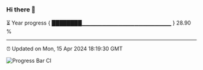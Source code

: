 ### Hi there 👋

⏳ Year progress { ████████▁▁▁▁▁▁▁▁▁▁▁▁▁▁▁▁▁▁▁▁▁▁ } 28.90 %

---

⏰ Updated on Mon, 15 Apr 2024 18:19:30 GMT

![Progress Bar CI](https://github.com/liununu/liununu/workflows/Progress%20Bar%20CI/badge.svg)
